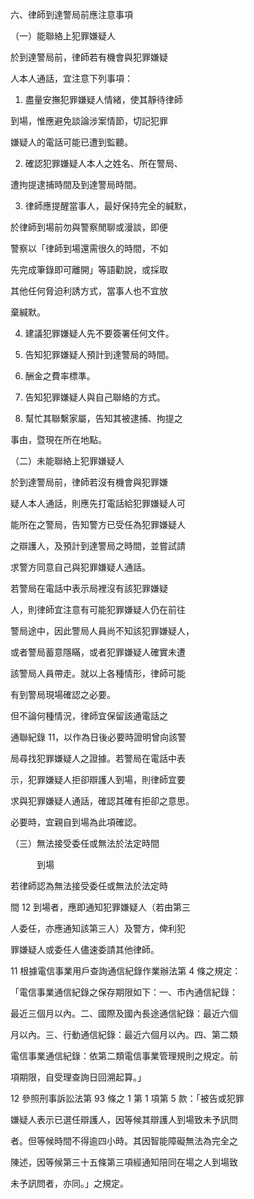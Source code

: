 六、律師到達警局前應注意事項

（一）能聯絡上犯罪嫌疑人

於到達警局前，律師若有機會與犯罪嫌疑

人本人通話，宜注意下列事項：

1. 盡量安撫犯罪嫌疑人情緒，使其靜待律師

到場，惟應避免談論涉案情節，切記犯罪

嫌疑人的電話可能已遭到監聽。

2. 確認犯罪嫌疑人本人之姓名、所在警局、

遭拘提逮捕時間及到達警局時間。

3. 律師應提醒當事人，最好保持完全的緘默，

於律師到場前勿與警察閒聊或漫談，即便

警察以「律師到場還需很久的時間，不如

先完成筆錄即可離開」等語勸說，或採取

其他任何脅迫利誘方式，當事人也不宜放

棄緘默。

4. 建議犯罪嫌疑人先不要簽署任何文件。

5. 告知犯罪嫌疑人預計到達警局的時間。

6. 酬金之費率標準。

7. 告知犯罪嫌疑人與自己聯絡的方式。





8. 幫忙其聯繫家屬，告知其被逮捕、拘提之

事由，暨現在所在地點。

（二）未能聯絡上犯罪嫌疑人

於到達警局前，律師若沒有機會與犯罪嫌

疑人本人通話，則應先打電話給犯罪嫌疑人可

能所在之警局，告知警方已受任為犯罪嫌疑人

之辯護人，及預計到達警局之時間，並嘗試請

求警方同意自己與犯罪嫌疑人通話。

若警局在電話中表示局裡沒有該犯罪嫌疑

人，則律師宜注意有可能犯罪嫌疑人仍在前往

警局途中，因此警局人員尚不知該犯罪嫌疑人，

或者警局蓄意隱瞞，或者犯罪嫌疑人確實未遭

該警局人員帶走。就以上各種情形，律師可能

有到警局現場確認之必要。

但不論何種情況，律師宜保留該通電話之

通聯紀錄 11，以作為日後必要時證明曾向該警

局尋找犯罪嫌疑人之證據。若警局在電話中表

示，犯罪嫌疑人拒卻辯護人到場，則律師宜要



求與犯罪嫌疑人通話，確認其確有拒卻之意思。

必要時，宜親自到場為此項確認。

（三）無法接受委任或無法於法定時間

　　　到場

若律師認為無法接受委任或無法於法定時

間 12 到場者，應即通知犯罪嫌疑人（若由第三

人委任，亦應通知該第三人）及警方，俾利犯

罪嫌疑人或委任人儘速委請其他律師。

11 根據電信事業用戶查詢通信紀錄作業辦法第 4 條之規定：

「電信事業通信紀錄之保存期限如下：一、市內通信紀錄：

最近三個月以內。二、國際及國內長途通信紀錄：最近六個

月以內。三、行動通信紀錄：最近六個月以內。四、第二類

電信事業通信紀錄：依第二類電信事業管理規則之規定。前

項期限，自受理查詢日回溯起算。」

12 參照刑事訴訟法第 93 條之 1 第 1 項第 5 款：「被告或犯罪

嫌疑人表示已選任辯護人，因等候其辯護人到場致未予訊問

者。但等候時間不得逾四小時。其因智能障礙無法為完全之

陳述，因等候第三十五條第三項經通知陪同在場之人到場致

未予訊問者，亦同。」之規定。
